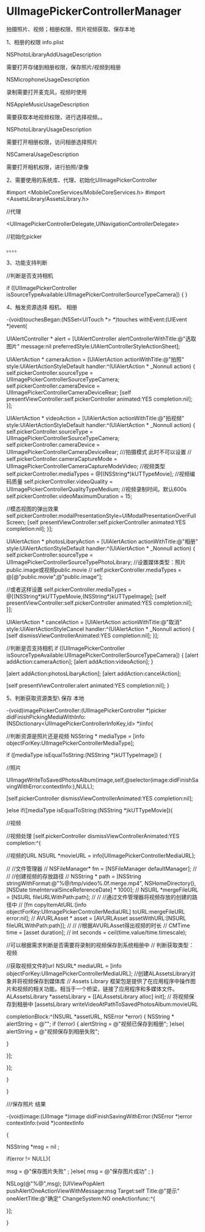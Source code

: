 # UIImagePickerControllerManager
拍摄照片、视频；相册权限、照片视频获取、保存本地

1、相册的权限 info.plist

<key>NSPhotoLibraryAddUsageDescription</key>

<string>需要打开存储到相册权限，保存照片/视频到相册</string>

<key>NSMicrophoneUsageDescription</key>

<string>录制需要打开麦克风，视频时使用</string>

<key>NSAppleMusicUsageDescription</key>

<string>需要获取本地视频权限，进行选择视频。。</string>

<key>NSPhotoLibraryUsageDescription</key>

<string>需要打开相册权限，访问相册选择照片</string>

<key>NSCameraUsageDescription</key>

<string>需要打开相机权限，进行拍照/录像</string>

 

2、需要使用的系统库、代理、初始化UIImagePickerController

#import <MobileCoreServices/MobileCoreServices.h>
#import <AssetsLibrary/AssetsLibrary.h>

//代理

<UIImagePickerControllerDelegate,UINavigationControllerDelegate>

//初始化picker

。。。。

3、功能支持判断

//判断是否支持相机

if ([UIImagePickerController isSourceTypeAvailable:UIImagePickerControllerSourceTypeCamera]) {
}

4、触发资源选择 相机、 相册

-(void)touchesBegan:(NSSet<UITouch *> *)touches withEvent:(UIEvent *)event{

UIAlertController * alert = [UIAlertController alertControllerWithTitle:@"选取图片" message:nil preferredStyle:UIAlertControllerStyleActionSheet];

UIAlertAction * cameraAction = [UIAlertAction actionWithTitle:@"拍照" style:UIAlertActionStyleDefault handler:^(UIAlertAction * _Nonnull action) {
self.pickerController.sourceType = UIImagePickerControllerSourceTypeCamera;
self.pickerController.cameraDevice = UIImagePickerControllerCameraDeviceRear;
[self presentViewController:self.pickerController animated:YES completion:nil];
}];

UIAlertAction * videoAction = [UIAlertAction actionWithTitle:@"拍视频" style:UIAlertActionStyleDefault handler:^(UIAlertAction * _Nonnull action) {
self.pickerController.sourceType = UIImagePickerControllerSourceTypeCamera;
self.pickerController.cameraDevice = UIImagePickerControllerCameraDeviceRear;
///拍摄模式 此时不可以设置
// self.pickerController.cameraCaptureMode = UIImagePickerControllerCameraCaptureModeVideo;
//视频类型
self.pickerController.mediaTypes = @[(NSString*)kUTTypeMovie];
//视频编码质量
self.pickerController.videoQuality = UIImagePickerControllerQualityTypeMedium;
//视频录制时间。默认600s
self.pickerController.videoMaximumDuration = 15;

//模态视图的弹出效果
self.pickerController.modalPresentationStyle=UIModalPresentationOverFullScreen;
[self presentViewController:self.pickerController animated:YES completion:nil];
}];

UIAlertAction * photosLibaryAction = [UIAlertAction actionWithTitle:@"相册" style:UIAlertActionStyleDefault handler:^(UIAlertAction * _Nonnull action) {
self.pickerController.sourceType = UIImagePickerControllerSourceTypePhotoLibrary;
//设置媒体类型：照片public.image或视频public.movie
// self.pickerController.mediaTypes = @[@"public.movie",@"public.image"];

//或者这样设置
self.pickerController.mediaTypes = @[(NSString*)kUTTypeMovie,(NSString*)kUTTypeImage];
[self presentViewController:self.pickerController animated:YES completion:nil];
}];

UIAlertAction * cancelAction = [UIAlertAction actionWithTitle:@"取消" style:UIAlertActionStyleCancel handler:^(UIAlertAction * _Nonnull action) {
[self dismissViewControllerAnimated:YES completion:nil];
}];

//判断是否支持相机
if ([UIImagePickerController isSourceTypeAvailable:UIImagePickerControllerSourceTypeCamera]) {
[alert addAction:cameraAction];
[alert addAction:videoAction];
}

[alert addAction:photosLibaryAction];
[alert addAction:cancelAction];

[self presentViewController:alert animated:YES completion:nil];
}

 

 

5、判断获取资源类型\ 保存 本地

-(void)imagePickerController:(UIImagePickerController *)picker didFinishPickingMediaWithInfo:(NSDictionary<UIImagePickerControllerInfoKey,id> *)info{

//判断资源是照片还是视频
NSString * mediaType = [info objectForKey:UIImagePickerControllerMediaType];

if ([mediaType isEqualToString:(NSString *)kUTTypeImage]) {

//照片

UIImageWriteToSavedPhotosAlbum(image,self,@selector(image:didFinishSavingWithError:contextInfo:),NULL);

[self.pickerController dismissViewControllerAnimated:YES completion:nil];

 

}else if([mediaType isEqualToString:(NSString *)kUTTypeMovie]){

//视频

//视频处理
[self.pickerController dismissViewControllerAnimated:YES completion:^{

//视频的URL
NSURL *movieURL = info[UIImagePickerControllerMediaURL];

// //文件管理器
// NSFileManager* fm = [NSFileManager defaultManager];
//
// //创建视频的存放路径
// NSString * path = [NSString stringWithFormat:@"%@/tmp/video%.0f.merge.mp4", NSHomeDirectory(), [NSDate timeIntervalSinceReferenceDate] * 1000];
// NSURL *mergeFileURL = [NSURL fileURLWithPath:path];
//
// //通过文件管理器将视频存放的创建的路径中
// [fm copyItemAtURL:[info objectForKey:UIImagePickerControllerMediaURL] toURL:mergeFileURL error:nil];
// AVURLAsset * asset = [AVURLAsset assetWithURL:[NSURL fileURLWithPath:path]];
//
// //根据AVURLAsset得出视频的时长
// CMTime time = [asset duration];
// int seconds = ceil(time.value/time.timescale);


//可以根据需求判断是否需要将录制的视频保存到系统相册中
// 判断获取类型：视频

//获取视频文件的url
NSURL* mediaURL = [info objectForKey:UIImagePickerControllerMediaURL];
//创建ALAssetsLibrary对象并将视频保存到媒体库
// Assets Library 框架包是提供了在应用程序中操作图片和视频的相关功能。相当于一个桥梁，链接了应用程序和多媒体文件。
ALAssetsLibrary *assetsLibrary = [[ALAssetsLibrary alloc] init];
// 将视频保存到相册中
[assetsLibrary writeVideoAtPathToSavedPhotosAlbum:movieURL

completionBlock:^(NSURL *assetURL, NSError *error) {
NSString * alertString = @"";
if (!error) {
alertString = @"视频已保存到相册";
}else{
alertString = @"视频保存到相册失败";

}

}];

}];

 

}

}

///保存照片 结果

-(void)image:(UIImage *)image didFinishSavingWithError:(NSError *)error contextInfo:(void *)contextInfo

{

NSString *msg = nil ;

if(error != NULL){

msg = @"保存图片失败" ;
}else{
msg = @"保存图片成功" ;
}

NSLog(@"%@",msg);
[UIViewPopAlert pushAlertOneActionViewWithMessage:msg Target:self Title:@"提示" oneAlertTitle:@"确定" ChangeSystem:NO oneActionfunc:^{

}];

}

 
